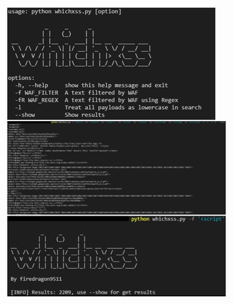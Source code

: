 ![image](screenshots/help0.png)
![image](screenshots/example0.png)
![image](screenshots/example1.png)